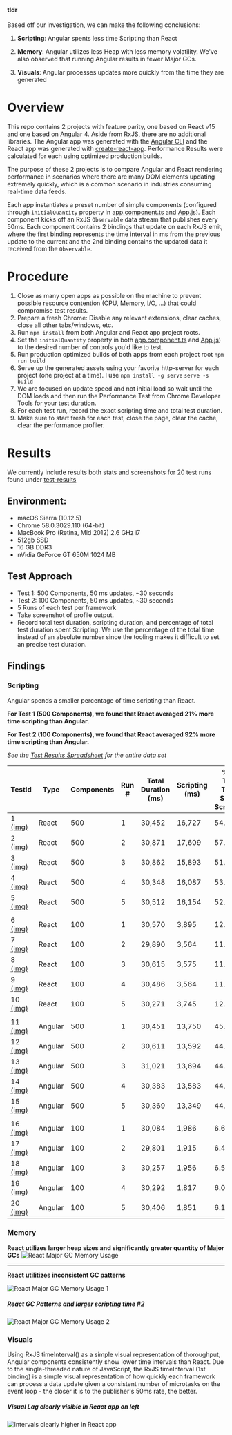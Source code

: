 #### tldr

Based off our investigation, we can make the following conclusions:

1. __Scripting__: Angular spents less time Scripting than React

2. __Memory__: Angular utilizes less Heap with less memory volatility. 
We've also observed that running Angular results in fewer Major GCs.

3. __Visuals__: Angular processes updates more quickly from the time they are generated


# Overview

This repo contains 2 projects with feature parity, one based on React v15 and one based 
on Angular 4. Aside from RxJS, there are no additional libraries. The Angular app was 
generated with the [Angular CLI](https://github.com/angular/angular-cli) and the React
 app was generated with [create-react-app](https://github.com/facebookincubator/create-react-app). 
Performance Results were calculated for each using optimized production builds.

The purpose of these 2 projects is to compare Angular and React rendering performance in 
scenarios where there are many DOM elements updating extremely quickly, which is a common 
scenario in industries consuming real-time data feeds.
 
Each app instantiates a preset number of simple components (configured through 
`initialQuantity` property in [app.component.ts](./ang/src/app/app.component.ts#L12) and
 [App.js](./react/src/App.js#L9)). Each component kicks off an RxJS `Observable` data stream 
 that publishes every 50ms. Each component contains 2 bindings that update on each RxJS emit, 
 where the first binding represents the time interval in ms from the previous update to the 
 current and the 2nd binding contains the updated data it received from the `Observable`. 

# Procedure

1. Close as many open apps as possible on the machine to prevent possible
 resource contention (CPU, Memory, I/O, ...) that could compromise test results.
1. Prepare a fresh Chrome: Disable any relevant extensions, clear caches, close all other
 tabs/windows, etc.
1. Run `npm install` from both Angular and React app project roots.
1. Set the `initialQuantity` property in both [app.component.ts](./ang/src/app/app.component.ts#L12) 
and [App.js](./react/src/App.js#L9)) to the desired number of controls you'd like to test.
1. Run production optimized builds of both apps from each project root `npm run build`
1. Serve up the generated assets using your favorite http-server for each project (one 
project at a time). I use `npm install -g serve` `serve -s build`
1. We are focused on update speed and not initial load so wait until the DOM loads and
 then run the Performance Test from Chrome Developer Tools for your test duration.
1. For each test run, record the exact scripting time and total test duration.
1. Make sure to start fresh for each test, close the page, clear the cache, clear the 
performance profiler.

# Results

We currently include results both stats and screenshots for 20 test runs found under 
[test-results](./test-results) 

## Environment:
- macOS Sierra (10.12.5)
- Chrome 58.0.3029.110 (64-bit)
- MacBook Pro (Retina, Mid 2012) 2.6 GHz i7
- 512gb SSD
- 16 GB DDR3
- nVidia GeForce GT 650M 1024 MB

## Test Approach
- Test 1: 500 Components, 50 ms updates, ~30 seconds
- Test 2: 100 Components, 50 ms updates, ~30 seconds
- 5 Runs of each test per framework
- Take screenshot of profile output.
- Record total test duration, scripting duration, and percentage of total test duration 
spent Scripting. We use the percentage of the total time instead of an absolute number 
since the tooling makes it difficult to set an precise test duration. 

## Findings

### Scripting

Angular spends a smaller percentage of time scripting than React. 

__For Test 1 (500 Components), we found that React averaged 21% more time scripting than Angular__. 

__For Test 2 (100 Components), we found that React averaged 92% more time scripting than Angular.__

*See the [Test Results Spreadsheet](./test-results/README.md) for the entire data set*

| TestId | Type | Components | Run # | Total Duration (ms) | Scripting (ms) | % of Test Time Spent Scripting |
| ------ | ----- | --------- | ----- | ------------------- | -------------- | ------------------------------ |
| 1 [(img)](./test-results/01.png) |  React | 500 |      1 |  30,452 |        16,727  |  54.9% |
| 2	[(img)](./test-results/02.png) |   React | 500 |      2 |  30,871 |        17,609  |  57.0% |
| 3	[(img)](./test-results/03.png) | React | 500 |      3 |  30,862 |        15,893  |  51.5% |
| 4	[(img)](./test-results/04.png) | React | 500 |      4 |  30,348 |        16,087  |  53.0% |
| 5	[(img)](./test-results/05.png) | React | 500 |      5 |  30,512 |        16,154  |  52.9% |
|				|    	                                                
| 6	[(img)](./test-results/06.png) | React |    100	 |      1 |  30,570 |        3,895 |  12.7% |
| 7	[(img)](./test-results/07.png) | React |    100	 |      2 |  29,890 |        3,564 |  11.9% |
| 8	[(img)](./test-results/08.png) | React |    100	 |      3 |  30,615 |        3,575 |  11.7% |
| 9	[(img)](./test-results/09.png) | React |    100	 |      4 |  30,486 |        3,564 |  11.7% |
| 10 [(img)](./test-results/10.png) | React	|    100	 |      5 |  30,271 |    3,745 | 12.4% |
|			                                                               |    
| 11 [(img)](./test-results/11.png) |	Angular	| 500 |      1 |  30,451 |        13,750  | 	45.2% |
| 12 [(img)](./test-results/12.png) |	Angular	| 500 |      2 |  30,611 |        13,592  | 	44.4% |
| 13 [(img)](./test-results/13.png) |	Angular	| 500 |      3 |  31,021 |        13,694  | 	44.1% |
| 14 [(img)](./test-results/14.png) |	Angular	| 500 |      4 |  30,383 |        13,583  | 	44.7% |
| 15 [(img)](./test-results/15.png) |	Angular	| 500 |      5 |  30,369 |        13,349  | 	44.0% |
|                                                                            |
| 16 [(img)](./test-results/16.png) |	Angular	|    100	 |      1 |  30,084 |        1,986 	|    6.6% |
| 17 [(img)](./test-results/17.png) |	Angular	|    100	 |      2 |  29,801 |        1,915   |    6.4% |
| 18 [(img)](./test-results/18.png) |	Angular	|    100	 |      3 |  30,257 |        1,956	|    6.5% |
| 19 [(img)](./test-results/19.png) |	Angular	|    100	 |      4 |  30,292 |        1,817 	|    6.0% |
| 20 [(img)](./test-results/20.png) |	Angular	|    100	 |      5 |  30,406 |        1,851 	|    6.1% |

### Memory

__React utilizes larger heap sizes and significantly greater quantity of Major GCs__
![React Major GC Memory Usage](./test-results/100-comps-60-sec-both-memory-profile.png)

<hr>

__React utilitizes inconsistent GC patterns__

![React Major GC Memory Usage 1](./test-results/100-comps-60-sec-both-cpu-memory-run1.png)

##### React GC Patterns and larger scripting time #2
![React Major GC Memory Usage 2](./test-results/100-comps-60-sec-both-cpu-memory-run2.png)

### Visuals

Using RxJS timeInterval() as a simple visual representation of thoroughput, Angular 
components consistently show lower time intervals than React. 
Due to the single-threaded nature of JavaScript, the RxJS timeInterval (1st binding) is a 
simple visual representation of how quickly each framework can process a data update 
given a consistent number of microtasks on the event loop - the closer it is to the 
publisher's 50ms rate, the better.

##### Visual Lag clearly visible in React app on left
![Intervals clearly higher in React app](./test-results/100-comps-ng-vs-react-perf.png)
